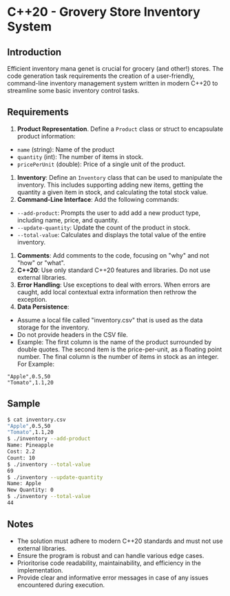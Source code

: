 # C++20 - Grovery Store Inventory System

## Introduction

Efficient inventory mana genet is crucial for grocery (and other!) stores. The code generation task requirements the creation of a user-friendly, command-line inventory management system written in modern C++20 to streamline some basic inventory control tasks.

## Requirements

1. **Product Representation**. Define a `Product` class or struct to encapsulate product information:
 * `name` (string): Name of the product
 * `quantity` (int): The number of items in stock.
 * `pricePerUnit` (double): Price of a single unit of the product.
1. **Inventory**: Define an `Inventory` class that can be used to manipulate the inventory. This includes supporting adding new items, getting the quantity a given item in stock, and calculating the  total stock value.
1. **Command-Line Interface**: Add the following commands:
 * `--add-product`: Prompts the user to add add a new product type, including name, price, and quantity.
 * `--update-quantity`: Update the count of the product in stock.
 * `--total-value`: Calculates and displays the total value of the entire inventory.
1. **Comments**: Add comments to the code, focusing on "why" and not "how" or "what".
1. **C++20**: Use only standard C++20 features and libraries. Do not use external libraries.
1. **Error Handling**: Use exceptions to deal with errors. When errors are caught, add local contextual extra information then rethrow the exception.
1. **Data Persistence**:
 * Assume a local file called "inventory.csv" that is used as the data storage for the inventory.
 * Do not provide headers in the CSV  file.
 * Example: The first column is the name of the product surrounded by double quotes. The second item is the price-per-unit, as a floating point number. The final column is the number of items in stock as an integer. For Example:
 ```
 "Apple",0.5,50
 "Tomato",1.1,20
 ```

## Sample

```bash
$ cat inventory.csv
"Apple",0.5,50
"Tomato",1.1,20
$ ./inventory --add-product
Name: Pineapple
Cost: 2.2
Count: 10
$ ./inventory --total-value
69
$ ./inventory --update-quantity
Name: Apple
New Quantity: 0
$ ./inventory --total-value
44
```

## Notes

* The solution must adhere to modern C++20 standards and must not use external libraries.
* Ensure the program is robust and can handle various edge cases.
* Prioritorise code readability, maintainability, and efficiency in the implementation.
* Provide clear and informative error messages in case of any issues encountered during execution.
